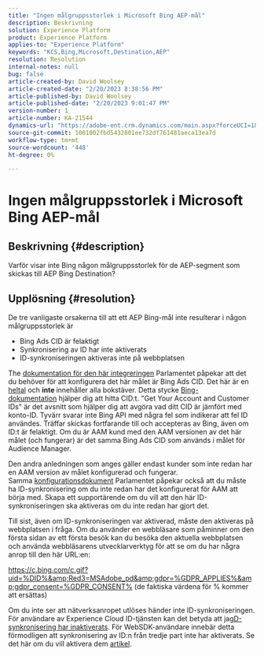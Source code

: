 ```yaml
---
title: "Ingen målgruppsstorlek i Microsoft Bing AEP-mål"
description: Beskrivning
solution: Experience Platform
product: Experience Platform
applies-to: "Experience Platform"
keywords: "KCS,Bing,Microsoft,Destination,AEP"
resolution: Resolution
internal-notes: null
bug: false
article-created-by: David Woolsey
article-created-date: "2/20/2023 8:38:56 PM"
article-published-by: David Woolsey
article-published-date: "2/20/2023 9:01:47 PM"
version-number: 1
article-number: KA-21544
dynamics-url: "https://adobe-ent.crm.dynamics.com/main.aspx?forceUCI=1&pagetype=entityrecord&etn=knowledgearticle&id=70f58394-5eb1-ed11-83fe-6045bd006e5a"
source-git-commit: 1001802fbd5432801ee732df761481aeca13ea7d
workflow-type: tm+mt
source-wordcount: '448'
ht-degree: 0%

---
```


# Ingen målgruppsstorlek i Microsoft Bing AEP-mål

## Beskrivning {#description}

Varför visar inte Bing någon målgruppsstorlek för de AEP-segment som skickas till AEP Bing Destination?

## Upplösning {#resolution}


De tre vanligaste orsakerna till att ett AEP Bing-mål inte resulterar i någon målgruppsstorlek är

- Bing Ads CID är felaktigt
- Synkronisering av ID har inte aktiverats
- ID-synkroniseringen aktiveras inte på webbplatsen


The [dokumentation för den här integreringen](https://experienceleague.adobe.com/docs/experience-platform/destinations/catalog/advertising/bing.html?lang=en) Parlamentet påpekar att det du behöver för att konfigurera det här målet är Bing Ads CID. Det här är en <u>heltal</u> och <b>inte </b>innehåller alla bokstäver. Detta stycke [Bing-dokumentation](https://learn.microsoft.com/en-us/advertising/guides/get-started?view=bingads-13) hjälper dig att hitta CID:t. &quot;Get Your Account and Customer IDs&quot; är det avsnitt som hjälper dig att avgöra vad ditt CID är jämfört med konto-ID. Tyvärr svarar inte Bing API med några fel som indikerar att fel ID användes. Träffar skickas fortfarande till och accepteras av Bing, även om ID:t är felaktigt. Om du är AAM kund med den AAM versionen av det här målet (och fungerar) är det samma Bing Ads CID som används i målet för Audience Manager.

Den andra anledningen som anges gäller endast kunder som inte redan har en AAM version av målet konfigurerad och fungerar. Samma [konfigurationsdokument](https://experienceleague.adobe.com/docs/experience-platform/destinations/catalog/advertising/bing.html?lang=en) Parlamentet påpekar också att du måste ha ID-synkronisering om du inte redan har det konfigurerat för AAM att börja med. Skapa ett supportärende om du vill att den här ID-synkroniseringen ska aktiveras om du inte redan har gjort det.

Till sist, även om ID-synkroniseringen var aktiverad, måste den aktiveras på webbplatsen i fråga. Om du använder en webbläsare som påminner om den första sidan av ett första besök kan du besöka den aktuella webbplatsen och använda webbläsarens utvecklarverktyg för att se om du har några anrop till den här URL:en:

https://c.bing.com/c.gif?uid=%DID%&amp;Red3=MSAdobe_pd&amp;gdpr=%GDPR_APPLIES%&amp;gdpr_consent=%GDPR_CONSENT% (de faktiska värdena för % kommer att ersättas)

Om du inte ser att nätverksanropet utlöses händer inte ID-synkroniseringen. För användare av Experience Cloud ID-tjänsten kan det betyda att jag[D-synkronisering har inaktiverats](https://experienceleague.adobe.com/docs/id-service/using/id-service-api/configurations/disableidsync.html?lang=en). För WebSDK-användare innebär detta förmodligen att synkronisering av ID:n från tredje part inte har aktiverats. Se det här om du vill aktivera dem [artikel](https://experienceleague.adobe.com/docs/experience-cloud-kcs/kbarticles/KA-20248.html?lang=en).






